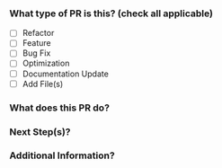 ### What type of PR is this? (check all applicable)

- [ ] Refactor
- [ ] Feature
- [ ] Bug Fix
- [ ] Optimization
- [ ] Documentation Update
- [ ] Add File(s)

### What does this PR do?


### Next Step(s)?


### Additional Information?
